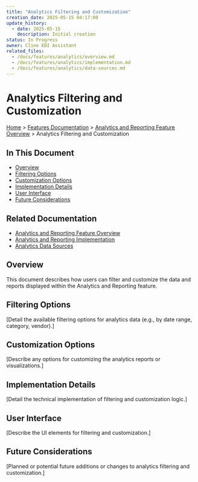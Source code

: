 ```yaml
---
title: "Analytics Filtering and Customization"
creation_date: 2025-05-15 04:17:00
update_history:
  - date: 2025-05-15
    description: Initial creation
status: In Progress
owner: Cline EDI Assistant
related_files:
  - /docs/features/analytics/overview.md
  - /docs/features/analytics/implementation.md
  - /docs/features/analytics/data-sources.md
---
```


# Analytics Filtering and Customization

[Home](/docs) > [Features Documentation](/docs/features) > [Analytics and Reporting Feature Overview](../analytics/overview.md) > Analytics Filtering and Customization

## In This Document
- [Overview](#overview)
- [Filtering Options](#filtering-options)
- [Customization Options](#customization-options)
- [Implementation Details](#implementation-details)
- [User Interface](#user-interface)
- [Future Considerations](#future-considerations)

## Related Documentation
- [Analytics and Reporting Feature Overview](./overview.md)
- [Analytics and Reporting Implementation](./implementation.md)
- [Analytics Data Sources](./data-sources.md)

## Overview

This document describes how users can filter and customize the data and reports displayed within the Analytics and Reporting feature.

## Filtering Options

[Detail the available filtering options for analytics data (e.g., by date range, category, vendor).]

## Customization Options

[Describe any options for customizing the analytics reports or visualizations.]

## Implementation Details

[Detail the technical implementation of filtering and customization logic.]

## User Interface

[Describe the UI elements for filtering and customization.]

## Future Considerations

[Planned or potential future additions or changes to analytics filtering and customization.]
